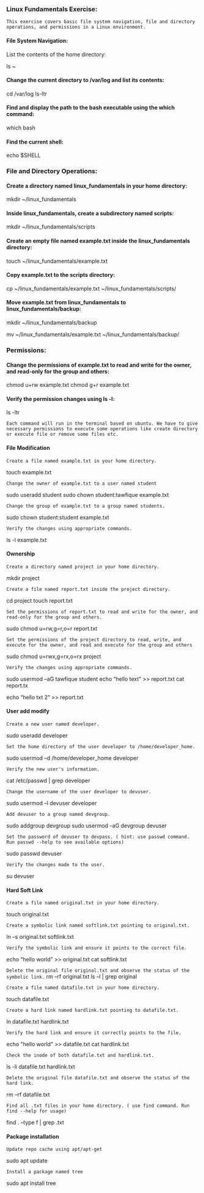 ### Linux Fundamentals Exercise: 

`This exercise covers basic file system navigation, file and directory operations, and permissions in a Linux environment.`

#### File System Navigation: 

List the contents of the home directory:

ls ~


#### Change the current directory to /var/log and list its contents:

cd /var/log
ls-ltr


#### Find and display the path to the bash executable using the which command:

which bash


#### Find the current shell:

echo $SHELL


### File and Directory Operations: 

#### Create a directory named linux_fundamentals in your home directory:

mkdir ~/linux_fundamentals


#### Inside linux_fundamentals, create a subdirectory named scripts:

mkdir ~/linux_fundamentals/scripts


#### Create an empty file named example.txt inside the linux_fundamentals directory:

touch ~/linux_fundamentals/example.txt


#### Copy example.txt to the scripts directory:

cp ~/linux_fundamentals/example.txt ~/linux_fundamentals/scripts/


#### Move example.txt from linux_fundamentals to linux_fundamentals/backup:

mkdir ~/linux_fundamentals/backup

mv ~/linux_fundamentals/example.txt ~/linux_fundamentals/backup/


### Permissions:  

#### Change the permissions of example.txt to read and write for the owner, and read-only for the group and others:


chmod u+rw example.txt
chmod g+r example.txt

#### Verify the permission changes using ls -l:

ls -ltr

`Each command will run in the terminal based on ubuntu. We have to give necessary permissions to execute some operations like create directory or execute file or remove some files etc.`

#### File Modification

`Create a file named example.txt in your home directory.`

 touch example.txt


`Change the owner of example.txt to a user named student`

sudo useradd student
sudo chown student:tawfique example.txt

`Change the group of example.txt to a group named students.`

sudo chown student:student example.txt

`Verify the changes using appropriate commands.`

ls -l example.txt


#### Ownership

`Create a directory named project in your home directory.`

mkdir project

`Create a file named report.txt inside the project directory.`

cd project
touch report.txt

`Set the permissions of report.txt to read and write for the owner, and read-only for the group and others.`

sudo chmod u=rw,g=r,o=r report.txt

`Set the permissions of the project directory to read, write, and execute for the owner, and read and execute for the group and others`

sudo chmod u=rwx,g=rx,o=rx project

`Verify the changes using appropriate commands.`

sudo usermod –aG tawfique student
echo “hello text” >> report.txt
cat report.tx

echo “hello txt 2” >> report.txt

#### User add modify

`Create a new user named developer.`

sudo useradd developer



`Set the home directory of the user developer to /home/developer_home.`

sudo usermod –d /home/developer_home developer


`Verify the new user's information.`

cat /etc/passwd | grep developer


`Change the username of the user developer to devuser.`

sudo usermod –l devuser developer

`Add devuser to a group named devgroup.`

sudo addgroup devgroup
sudo usermod –aG devgroup devuser

`Set the password of devuser to devpass. ( hint: use passwd command. Run passwd --help to see available options)`

sudo passwd devuser


`Verify the changes made to the user.`

su devuser


#### Hard Soft Link

`Create a file named original.txt in your home directory.`

touch original.txt

`Create a symbolic link named softlink.txt pointing to original.txt.`

ln –s original.txt softlink.txt

`Verify the symbolic link and ensure it points to the correct file.`

echo “hello world” >> original.txt
cat softlink.txt

`Delete the original file original.txt and observe the status of the symbolic link.`
rm –rf original.txt
ls –l | grep original

`Create a file named datafile.txt in your home directory.`

touch datafile.txt


`Create a hard link named hardlink.txt pointing to datafile.txt.`

ln datafile.txt hardlink.txt


`Verify the hard link and ensure it correctly points to the file.`

echo "hello world" >> datafile.txt
cat hardlink.txt


`Check the inode of both datafile.txt and hardlink.txt.`

ls -li datafile.txt hardlink.txt

`Delete the original file datafile.txt and observe the status of the hard link.`

rm –rf datafile.txt

`Find all .txt files in your home directory. ( use find command. Run find --help for usage)`

find . –type f | grep .txt


#### Package installation

`Update repo cache using apt/apt-get`

sudo apt update

`Install a package named tree`

sudo apt install tree

